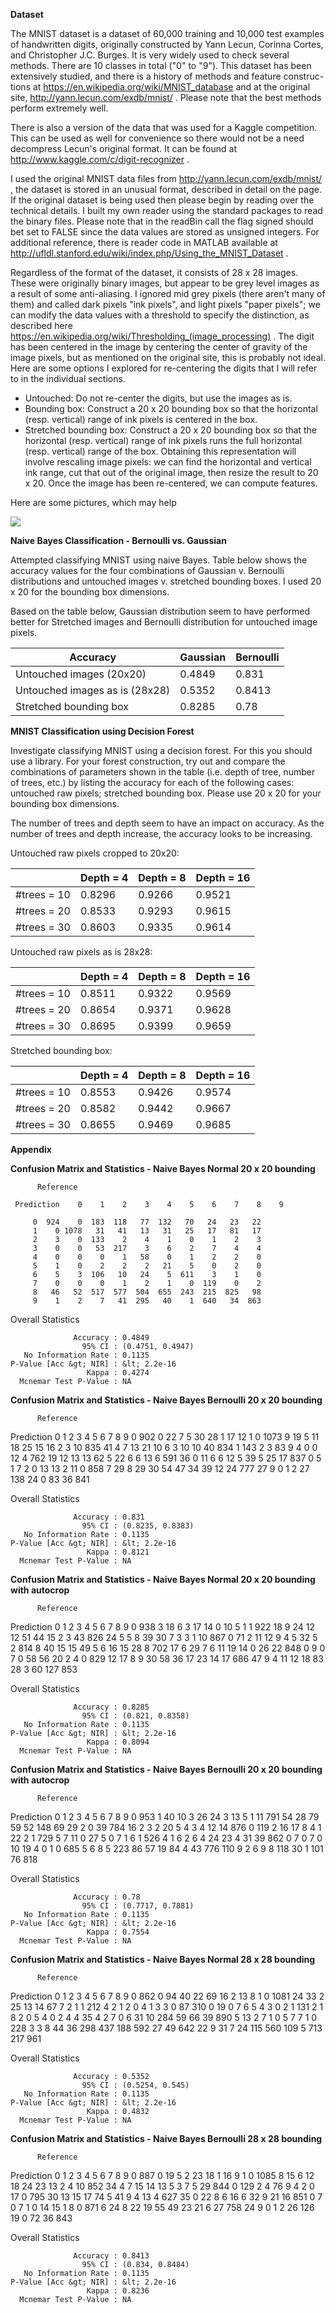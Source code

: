 
**Dataset**

The MNIST dataset is a dataset of 60,000 training and 10,000 test examples of handwritten digits, originally constructed by Yann Lecun, Corinna Cortes, and Christopher J.C. Burges. It is very widely used to check several methods. There are 10 classes in total ("0" to "9"). This dataset has been extensively studied, and there is a history of methods and feature construc- tions at https://en.wikipedia.org/wiki/MNIST_database and at the original site, http://yann.lecun.com/exdb/mnist/ . Please note that the best methods perform extremely well.

There is also a version of the data that was used for a Kaggle competition. This can be used as well for convenience so there would not be a need decompress Lecun's original format. It can be found at http://www.kaggle.com/c/digit-recognizer .

I used the original MNIST data files from http://yann.lecun.com/exdb/mnist/ , the dataset is stored in an unusual format, described in detail on the page. If the original dataset is being used then please begin by reading over the technical details. I built my own reader using the standard packages to read the binary files. Please note that in the readBin call the flag signed should bet set to FALSE since the data values are stored as unsigned integers. For additional reference, there is reader code in MATLAB available at http://ufldl.stanford.edu/wiki/index.php/Using_the_MNIST_Dataset .

Regardless of the format of the dataset, it consists of 28 x 28 images. These were originally binary images, but appear to be grey level images as a result of some anti-aliasing. I ignored mid grey pixels (there aren't many of them) and called dark pixels "ink pixels", and light pixels "paper pixels"; we can modify the data values with a threshold to specify the distinction, as described here https://en.wikipedia.org/wiki/Thresholding_(image_processing) . The digit has been centered in the image by centering the center of gravity of the image pixels, but as mentioned on the original site, this is probably not ideal. Here are some options I explored for re-centering the digits that I will refer to in the individual sections.

  + Untouched: Do not re-center the digits, but use the images as is.
  + Bounding box: Construct a 20 x 20 bounding box so that the horizontal (resp. vertical) range of ink pixels is centered in
    the box.
  + Stretched bounding box: Construct a 20 x 20 bounding box so that the horizontal (resp. vertical) range of ink pixels runs
    the full horizontal (resp. vertical) range of the box. Obtaining this representation will involve rescaling image pixels:
    we can find the horizontal and vertical ink range, cut that out of the original image, then resize the result to 20 x 20.
    Once the image has been re-centered, we can compute features.

Here are some pictures, which may help

<img src="bounding_v2.png">

**Naive Bayes Classification - Bernoulli vs. Gaussian**

Attempted classifying MNIST using naive Bayes. Table below shows the accuracy values for the four combinations of Gaussian v. Bernoulli distributions and untouched images v. stretched bounding boxes. I used 20 x 20 for the bounding box dimensions.

Based on the table below, Gaussian distribution seem to have performed better for Stretched images and Bernoulli distribution for untouched image pixels. 

| Accuracy | Gaussian | Bernoulli |
| --- | --- | --- |
| Untouched images (20x20) | 0.4849 | 0.831 |
| Untouched images as is (28x28) | 0.5352 | 0.8413 |
| Stretched bounding box | 0.8285 | 0.78 |

**MNIST Classification using Decision Forest**

Investigate classifying MNIST using a decision forest. For this you should use a library. For your forest construction, try out and compare the combinations of parameters shown in the table (i.e. depth of tree, number of trees, etc.) by listing the accuracy for each of the following cases: untouched raw pixels; stretched bounding box. Please use 20 x 20 for your bounding box dimensions.

The number of trees and depth seem to have an impact on accuracy. As the number of trees and depth increase, the accuracy looks to be increasing.

Untouched raw pixels cropped to 20x20:

|   | Depth = 4 | Depth = 8 | Depth = 16 |
| --- | --- | --- | --- |
| #trees = 10 | 0.8296 | 0.9266 | 0.9521 |
| #trees = 20 | 0.8533 | 0.9293 | 0.9615 |
| #trees = 30 | 0.8603 | 0.9335 | 0.9614 |

Untouched raw pixels as is 28x28:

|   | Depth = 4 | Depth = 8 | Depth = 16 |
| --- | --- | --- | --- |
| #trees = 10 | 0.8511 | 0.9322 | 0.9569 |
| #trees = 20 | 0.8654 | 0.9371 | 0.9628 |
| #trees = 30 | 0.8695 | 0.9399 | 0.9659 |

Stretched bounding box:

|   | Depth = 4 | Depth = 8 | Depth = 16 |
| --- | --- | --- | --- |
| #trees = 10 | 0.8553 | 0.9426 | 0.9574 |
| #trees = 20 | 0.8582 | 0.9442 | 0.9667 |
| #trees = 30 | 0.8655 | 0.9469 | 0.9685 |


**Appendix**

**Confusion Matrix and Statistics - Naive Bayes Normal 20 x 20 bounding**

          Reference

     Prediction    0    1    2    3    4    5    6    7    8    9

         0  924    0  183  118   77  132   70   24   23   22
         1    0 1078   31   41   13   31   25   17   81   17
         2    3    0  133    2    4    1    0    1    2    3
         3    0    0   53  217    3    6    2    7    4    4
         4    0    0    0    1   58    0    1    2    2    0
         5    1    0    2    2    2   21    5    0    2    0
         6    5    3  106   10   24    5  611    3    1    0
         7    0    0    0    1    2    1    0  119    0    2
         8   46   52  517  577  504  655  243  215  825   98
         9    1    2    7   41  295   40    1  640   34  863

Overall Statistics

                  Accuracy : 0.4849
                    95% CI : (0.4751, 0.4947)
       No Information Rate : 0.1135
    P-Value [Acc &gt; NIR] : &lt; 2.2e-16
                     Kappa : 0.4274
      Mcnemar Test P-Value : NA

**Confusion Matrix and Statistics - Naive Bayes Bernoulli 20 x 20 bounding**

          Reference
Prediction    0    1    2    3    4    5    6    7    8    9
         0  902    0   22    7    5   30   28    1   17   12
         1    0 1073    9   19    5   11   18   25   15   16
         2    3   10  835   41    4    7   13   21   10    6
         3   10   10   40  834    1  143    2    3   83    9
         4    0    0   12    4  762   19   12   13   13   62
         5   22    6    6   13    6  591   36    0   11    6
         6   12    5   39    5   25   17  837    0    5    1
         7    2    0   13   13    2   11    0  858    7   29
         8   29   30   54   47   34   39   12   24  777   27
         9    0    1    2   27  138   24    0   83   36  841

Overall Statistics

                  Accuracy : 0.831
                    95% CI : (0.8235, 0.8383)
       No Information Rate : 0.1135
    P-Value [Acc &gt; NIR] : &lt; 2.2e-16
                     Kappa : 0.8121
      Mcnemar Test P-Value : NA

**Confusion Matrix and Statistics - Naive Bayes Normal 20 x 20 bounding with autocrop**

          Reference

Prediction   0   1   2   3   4   5   6   7   8   9
         0 938   3  18   6   3  17  14   0  10   5
         1   1 922  18   9  24  12  12  51  44  15
         2   3  43 826  24   5   5   8  39  30   7
         3   3   1  10 867   0  71   2  11  12   9
         4   5  32   5   2 814   8  40  15  15  49
         5   6  16  15  28   8 702  17   6  29   7
         6  11  19  14   0  26  22 848   0   9   0
         7   0  58  56  20   2   4   0 829  12  17
         8   9  30  58  36  17  23  14  17 686  47
         9   4  11  12  18  83  28   3  60 127 853

Overall Statistics

                  Accuracy : 0.8285
                    95% CI : (0.821, 0.8358)
       No Information Rate : 0.1135
    P-Value [Acc &gt; NIR] : &lt; 2.2e-16
                     Kappa : 0.8094
      Mcnemar Test P-Value : NA

**Confusion Matrix and Statistics - Naive Bayes Bernoulli 20 x 20 bounding with autocrop**

          Reference

Prediction   0   1   2   3   4   5   6   7   8   9
         0 953   1  40  10   3  26  24   3  13   5
         1  11 791  54  28  79  59  52 148  69  29
         2   0  39 784  16   2   3   2  20   5   4
         3   4  12  14 876   0 119   2  16  17   8
         4   1  22   2   1 729   5   7  11   0  27
         5   0   7   1   6   1 526   4   1   6   2
         6   4  24  23   4  31  39 862   0   7   0
         7   0  10  19   4   0   1   0 685   5   6
         8   5 223  86  57  19  84   4  43 776 110
         9   2   6   9   8 118  30   1 101  76 818

Overall Statistics

                  Accuracy : 0.78
                    95% CI : (0.7717, 0.7881)
       No Information Rate : 0.1135
    P-Value [Acc &gt; NIR] : &lt; 2.2e-16
                     Kappa : 0.7554
      Mcnemar Test P-Value : NA

**Confusion Matrix and Statistics - Naive Bayes Normal 28 x 28 bounding**

          Reference

Prediction    0    1    2    3    4    5    6    7    8    9
         0  862    0   94   40   22   69   16    2   13    8
         1    0 1081   24   33    2   25   13   14   67    7
         2    1    1  212    4    2    1    2    0    4    1
         3    3    0   87  310    0   19    0    7    6    5
         4    3    0    2    1  131    2    1    8    2    0
         5    4    0    2    4    4   35    4    2    7    0
         6   31   10  284   59   66   39  890    5   13    2
         7    1    0    5    7    7    1    0  228    3    3
         8   44   36  298  437  188  592   27   49  642   22
         9   31    7   24  115  560  109    5  713  217  961

Overall Statistics

                  Accuracy : 0.5352
                    95% CI : (0.5254, 0.545)
       No Information Rate : 0.1135
    P-Value [Acc &gt; NIR] : &lt; 2.2e-16
                     Kappa : 0.4832
      Mcnemar Test P-Value : NA

**Confusion Matrix and Statistics - Naive Bayes Bernoulli 28 x 28 bounding**

          Reference
          
Prediction    0    1    2    3    4    5    6    7    8    9
         0  887    0   19    5    2   23   18    1   16    9
         1    0 1085    8   15    6   12   18   24   23   13
         2    4   10  852   34    4    7   15   14   13    5
         3    7    5   29  844    0  129    2    4   76    9
         4    2    0   17    0  795   30   13   15   17   74
         5   41    9    4   13    4  627   35    0   22    8
         6   16    6   32    9   21   16  851    0    7    0
         7    1    0   14   15    1    8    0  871    6   24
         8   22   19   55   49   23   21    6   27  758   24
         9    0    1    2   26  126   19    0   72   36  843

Overall Statistics

                  Accuracy : 0.8413
                    95% CI : (0.834, 0.8484)
       No Information Rate : 0.1135
    P-Value [Acc &gt; NIR] : &lt; 2.2e-16
                     Kappa : 0.8236
      Mcnemar Test P-Value : NA
